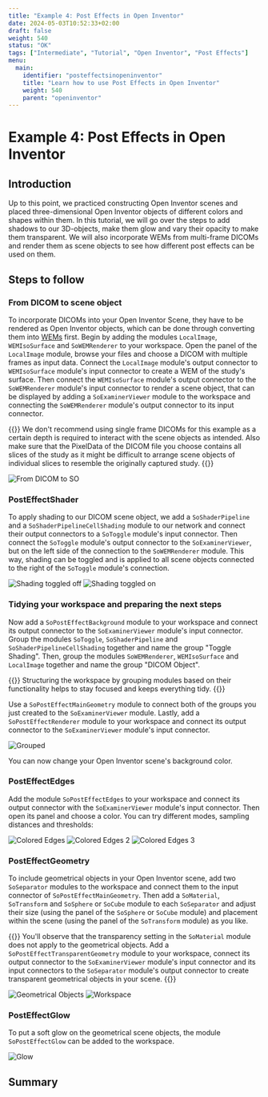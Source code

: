 ```yaml
---
title: "Example 4: Post Effects in Open Inventor"
date: 2024-05-03T10:52:33+02:00
draft: false
weight: 540
status: "OK"
tags: ["Intermediate", "Tutorial", "Open Inventor", "Post Effects"]
menu: 
  main:
    identifier: "posteffectsinopeninventor"
    title: "Learn how to use Post Effects in Open Inventor"
    weight: 540
    parent: "openinventor"
---
```

# Example 4: Post Effects in Open Inventor
## Introduction

Up to this point, we practiced constructing Open Inventor scenes and placed three-dimensional Open Inventor objects of different colors and shapes within them.
In this tutorial, we will go over the steps to add shadows to our 3D-objects, make them glow and vary their opacity to make them transparent. We will also incorporate WEMs from multi-frame DICOMs and render them as scene objects to see how different post effects can be used on them.

## Steps to follow

### From DICOM to scene object

To incorporate DICOMs into your Open Inventor Scene, they have to be rendered as Open Inventor objects, which can be done through converting them into [WEMs](/glossary/#winged-edge-meshes) first. Begin by adding the modules `LocalImage`, `WEMIsoSurface` and `SoWEMRenderer` to your workspace. Open the panel of the `LocalImage` module, browse your files and choose a DICOM with multiple frames as input data. Connect the `LocalImage` module's output connector to `WEMIsoSurface` module's input connector to create a WEM of the study's surface. Then connect the `WEMIsoSurface` module's output connector to the `SoWEMRenderer` module's input connector to render a scene object, that can be displayed by adding a `SoExaminerViewer` module to the workspace and connecting the `SoWEMRenderer` module's output connector to its input connector. 

{{<alert class="check" caption="Check">}}
We don't recommend using single frame DICOMs for this example as a certain depth is required to interact with the scene objects as intended. Also make sure that the PixelData of the DICOM file you choose contains all slices of the study as it might be difficult to arrange scene objects of individual slices to resemble the originally captured study. 
{{</alert>}}

![From DICOM to SO](/images/tutorials/openinventor/multiframetoso.PNG "How to create a scene object out of a multiframe DICOM")

### PostEffectShader

To apply shading to our DICOM scene object, we add a `SoShaderPipeline` and a `SoShaderPipelineCellShading` module to our network and connect their output connectors to a `SoToggle` module's input connector. Then connect the `SoToggle` module's output connector to the `SoExaminerViewer`, but on the left side of the connection to the `SoWEMRenderer` module. This way, shading can be toggled and is applied to all scene objects connected to the right of the `SoToggle` module's connection. 

![Shading toggled off](/images/tutorials/openinventor/shadingtoggledoff.PNG "Shading toggled off")
![Shading toggled on](/images/tutorials/openinventor/shadingtoggledon.PNG "Shading toggled on")

### Tidying your workspace and preparing the next steps

Now add a `SoPostEffectBackground` module to your workspace and connect its output connector to the `SoExaminerViewer` module's input connector. Group the modules `SoToggle`, `SoShaderPipeline` and `SoShaderPipelineCellShading` together and name the group "Toggle Shading". Then, group the modules `SoWEMRenderer`, `WEMIsoSurface` and `LocalImage` together and name the group "DICOM Object". 

{{<alert class="info" caption="Info">}}
Structuring the workspace by grouping modules based on their functionality helps to stay focused and keeps everything tidy. 
{{</alert>}}

Use a `SoPostEffectMainGeometry` module to connect both of the groups you just created to the `SoExaminerViewer` module. Lastly, add a `SoPostEffectRenderer` module to your workspace and connect its output connector to the `SoExaminerViewer` module's input connector. 

![Grouped](/images/tutorials/openinventor/WithGrouping.PNG "Grouped modules")

You can now change your Open Inventor scene's background color. 

### PostEffectEdges

Add the module `SoPostEffectEdges` to your workspace and connect its output connector with the `SoExaminerViewer` module's input connector. 
Then open its panel and choose a color. You can try different modes, sampling distances and thresholds: 

![Colored Edges](/images/tutorials/openinventor/ColoredEdges.PNG "Colored Edges")
![Colored Edges 2](/images/tutorials/openinventor/EdgeSettings.PNG "Varying Settings of colored edges")
![Colored Edges 3](/images/tutorials/openinventor/EdgeSettings2.PNG "Varying Settings of colored edges")

### PostEffectGeometry

To include geometrical objects in your Open Inventor scene, add two `SoSeparator` modules to the workspace and connect them to the input connector of `SoPostEffectMainGeometry`. Then add a `SoMaterial`, `SoTransform` and `SoSphere` or `SoCube` module to each `SoSeparator` and adjust their size (using the panel of the `SoSphere` or `SoCube` module) and placement within the scene (using the panel of the `SoTransform` module) as you like. 

{{<alert class="check" caption="Check">}}
You'll observe that the transparency setting in the `SoMaterial` module does not apply to the geometrical objects. Add a `SoPostEffectTransparentGeometry` module to your workspace, connect its output connector to the `SoExaminerViewer` module's input connector and its input connectors to the `SoSeparator` module's output connector to create transparent geometrical objects in your scene. 
{{</alert>}}

 ![Geometrical Objects](/images/tutorials/openinventor/GeometryNetwork.PNG "Network with geometrical objects")
 ![Workspace](/images/tutorials/openinventor/WorkspaceGeometryNetwork.PNG "Workspace")

### PostEffectGlow

To put a soft glow on the geometrical scene objects, the module `SoPostEffectGlow` can be added to the workspace. 

![Glow](/images/tutorials/openinventor/SoPostEffectGlow.PNG "Applied SoPostEffectGlow")


## Summary